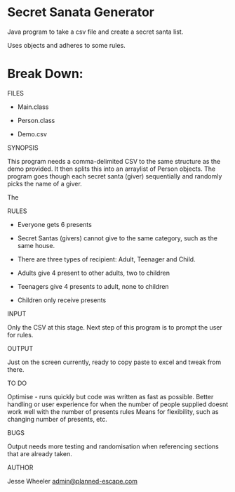Secret Sanata Generator
======================

Java program to take a csv file and create a secret santa list.

Uses objects and adheres to some rules.

Break Down:
======================

FILES

- Main.class

- Person.class

- Demo.csv


SYNOPSIS

This program needs a comma-delimited CSV to the same structure as the demo provided. It then splits this into an arraylist of Person objects. The program goes though each secret santa (giver) sequentially and randomly picks the name of a giver.

The 


RULES

- Everyone gets 6 presents

- Secret Santas (givers) cannot give to the same category, such as the same house.

- There are three types of recipient: Adult, Teenager and Child.

- Adults give 4 present to other adults, two to children

- Teenagers give 4 presents to adult, none to children

- Children only receive presents


INPUT

Only the CSV at this stage. Next step of this program is to prompt the user for rules.


OUTPUT

Just on the screen currently, ready to copy paste to excel and tweak from there. 

TO DO

Optimise - runs quickly but code was written as fast as possible. 
Better handling or user experience for when the number of people supplied doesnt work well with the number of presents rules
Means for flexibility, such as changing number of presents, etc.


BUGS

Output needs more testing and randomisation when referencing sections that are already taken. 


AUTHOR

Jesse Wheeler <admin@planned-escape.com>



